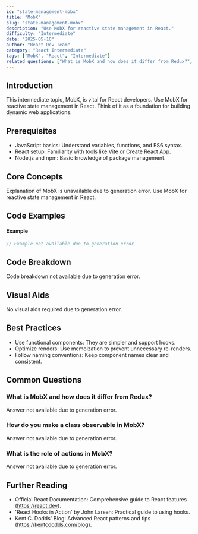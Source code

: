 ```yaml
---
id: "state-management-mobx"
title: "MobX"
slug: "state-management-mobx"
description: "Use MobX for reactive state management in React."
difficulty: "Intermediate"
date: "2025-05-10"
author: "React Dev Team"
category: "React Intermediate"
tags: ["MobX", "React", "Intermediate"]
related_questions: ["What is MobX and how does it differ from Redux?", "How do you make a class observable in MobX?", "What is the role of actions in MobX?"]
---
```


## Introduction

This intermediate topic, MobX, is vital for React developers. Use MobX for reactive state management in React. Think of it as a foundation for building dynamic web applications.

## Prerequisites

- JavaScript basics: Understand variables, functions, and ES6 syntax.
- React setup: Familiarity with tools like Vite or Create React App.
- Node.js and npm: Basic knowledge of package management.

## Core Concepts

Explanation of MobX is unavailable due to generation error. Use MobX for reactive state management in React.

## Code Examples

#### Example
```jsx
// Example not available due to generation error
```

## Code Breakdown

Code breakdown not available due to generation error.

## Visual Aids

No visual aids required due to generation error.

## Best Practices

- Use functional components: They are simpler and support hooks.
- Optimize renders: Use memoization to prevent unnecessary re-renders.
- Follow naming conventions: Keep component names clear and consistent.

## Common Questions

### What is MobX and how does it differ from Redux?

Answer not available due to generation error.

### How do you make a class observable in MobX?

Answer not available due to generation error.

### What is the role of actions in MobX?

Answer not available due to generation error.

## Further Reading

- Official React Documentation: Comprehensive guide to React features (https://react.dev).
- 'React Hooks in Action' by John Larsen: Practical guide to using hooks.
- Kent C. Dodds' Blog: Advanced React patterns and tips (https://kentcdodds.com/blog).
